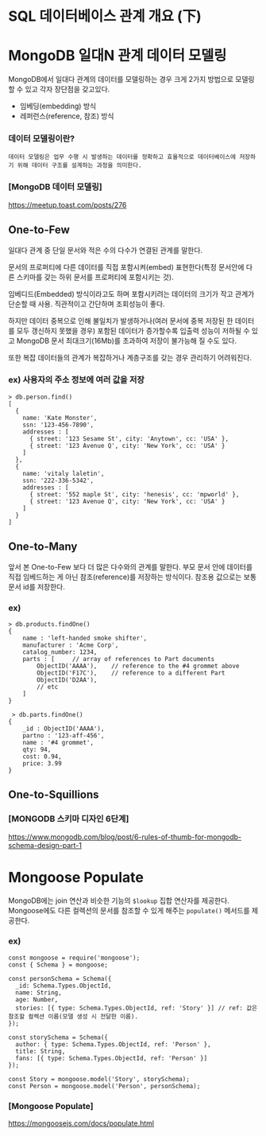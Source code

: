 # SQL 데이터베이스 관계 개요 (下)


# MongoDB 일대N 관계 데이터 모델링

MongoDB에서 일대다 관계의 데이터를 모델링하는 경우 크게 2가지 방법으로 모델링할 수 있고 각자 장단점을 갖고있다.

+ 임베딩(embedding) 방식
+ 레퍼런스(reference, 참조) 방식
  <!-- + 부모 참조
  + 자식 참조
  + 상호 참조  -->

### 데이터 모델링이란?
```
데이터 모델링은 업무 수행 시 발생하는 데이터를 정확하고 효율적으로 데이터베이스에 저장하기 위해 데이터 구조를 설계하는 과정을 의미한다.
```

### [MongoDB 데이터 모델링]
https://meetup.toast.com/posts/276

## One-to-Few
일대다 관계 중 단일 문서와 적은 수의 다수가 연결된 관계를 말한다.

문서의 프로퍼티에 다른 데이터를 직접 포함시켜(embed) 표현한다(특정 문서안에 다른 스키마를 갖는 하위 문서를 프로퍼티에 포함시키는 것).

임베디드(Embedded) 방식이라고도 하며 포함시키려는 데이터의 크기가 작고 관계가 단순할 때 사용. 직관적이고 간단하며 조회성능이 좋다. 

하지만 데이터 중복으로 인해 불일치가 발생하거나(여러 문서에 중복 저장된 한 데이터를 모두 갱신하지 못했을 경우) 포함된 데이터가 증가할수록 입출력 성능이 저하될 수 있고 MongoDB 문서 최대크기(16Mb)를 초과하여 저장이 불가능해 질 수도 있다. 

또한 복잡 데이터들의 관계가 복잡하거나 계층구조를 갖는 경우 관리하기 어려워진다.

### ex) 사용자의 주소 정보에 여러 값을 저장
```
> db.person.find()
[
  {
    name: 'Kate Monster',
    ssn: '123-456-7890',
    addresses : [
      { street: '123 Sesame St', city: 'Anytown', cc: 'USA' },
      { street: '123 Avenue Q', city: 'New York', cc: 'USA' }
    ]
  },
  {
    name: 'vitaly laletin',
    ssn: '222-336-5342',
    addresses : [
      { street: '552 maple St', city: 'henesis', cc: 'mpworld' },
      { street: '123 Avenue Q', city: 'New York', cc: 'USA' }
    ]
  }
]
```
## One-to-Many

앞서 본 One-to-Few 보다 더 많은 다수와의 관계를 말한다. 부모 문서 안에 데이터를 직접 임베드하는 게 아닌 참조(reference)를 저장하는 방식이다. 참조용 값으로는 보통 문서 id를 저장한다.

### ex)
```
> db.products.findOne()
{
    name : 'left-handed smoke shifter',
    manufacturer : 'Acme Corp',
    catalog_number: 1234,
    parts : [     // array of references to Part documents
        ObjectID('AAAA'),    // reference to the #4 grommet above
        ObjectID('F17C'),    // reference to a different Part
        ObjectID('D2AA'),
        // etc
    ]
}

 > db.parts.findOne()
{
    _id : ObjectID('AAAA'),
    partno : '123-aff-456',
    name : '#4 grommet',
    qty: 94,
    cost: 0.94,
    price: 3.99
}    
```
## One-to-Squillions



### [MONGODB 스키마 디자인 6단계]
https://www.mongodb.com/blog/post/6-rules-of-thumb-for-mongodb-schema-design-part-1


# Mongoose Populate

<!-- ??????????????????????  -->

MongoDB에는 join 연산과 비슷한 기능의 `$lookup` 집합 연산자를 제공한다.
Mongoose에도 다른 컬렉션의 문서를 참조할 수 있게 해주는 `populate()` 메서드를 제공한다. 

### ex)
```
const mongoose = require('mongoose');
const { Schema } = mongoose;

const personSchema = Schema({
  _id: Schema.Types.ObjectId,
  name: String,
  age: Number,
  stories: [{ type: Schema.Types.ObjectId, ref: 'Story' }] // ref: 값은 참조할 컬렉션 이름(모델 생성 시 전달한 이름).
});

const storySchema = Schema({
  author: { type: Schema.Types.ObjectId, ref: 'Person' },
  title: String,
  fans: [{ type: Schema.Types.ObjectId, ref: 'Person' }]
});

const Story = mongoose.model('Story', storySchema);
const Person = mongoose.model('Person', personSchema);
```


### [Mongoose Populate]
https://mongoosejs.com/docs/populate.html 